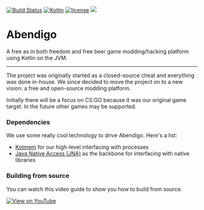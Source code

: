 [![Build Status](https://travis-ci.org/Jire/Abendigo.svg?branch=master)](https://travis-ci.org/Jire/Abendigo)
[![Kotlin](https://img.shields.io/badge/kotlin-1.0.3-blue.svg)](http://kotlinlang.org)
[![license](https://img.shields.io/badge/license-GPL%203.0-yellowgreen.svg)](https://github.com/Jire/Abendigo/blob/master/LICENSE)
[![](https://jitpack.io/v/Jire/Abendigo.svg)](https://jitpack.io/#Jire/Abendigo)
# Abendigo
A free as in both freedom and free beer game modding/hacking platform using Kotlin on the JVM.

---

The project was originally started as a closed-source cheat and everything was done in-house. We since decided to move the project on to a new vision: a free and open-source modding platform.

Initially there will be a focus on CS:GO because it was our original game target. In the future other games may be supported.

### Dependencies

We use some really cool technology to drive Abendigo. Here's a list:

- [Kotmem](https://github.com/Jire/Kotmem) for our high-level interfacing with processes
- [Java Native Access (JNA)](https://github.com/java-native-access/jna) as the backbone for interfacing with native libraries

### Building from source

You can watch this video guide to show you how to build from source.

[![View on YouTube](http://i.imgur.com/fzn2l86.png)](https://www.youtube.com/watch?v=0jd0fDMDjxw)